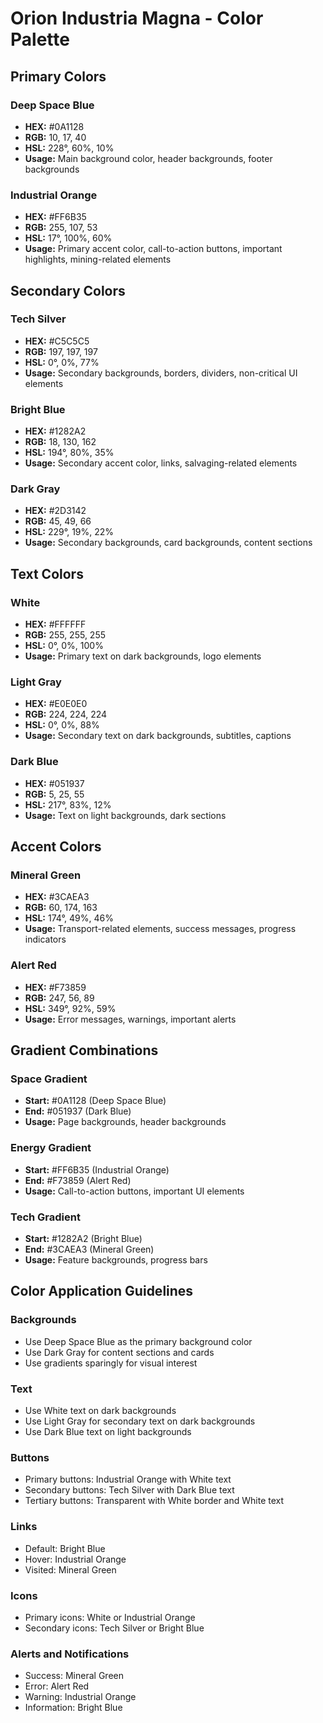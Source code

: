 # Orion Industria Magna - Color Palette

## Primary Colors

### Deep Space Blue
- **HEX:** #0A1128
- **RGB:** 10, 17, 40
- **HSL:** 228°, 60%, 10%
- **Usage:** Main background color, header backgrounds, footer backgrounds

### Industrial Orange
- **HEX:** #FF6B35
- **RGB:** 255, 107, 53
- **HSL:** 17°, 100%, 60%
- **Usage:** Primary accent color, call-to-action buttons, important highlights, mining-related elements

## Secondary Colors

### Tech Silver
- **HEX:** #C5C5C5
- **RGB:** 197, 197, 197
- **HSL:** 0°, 0%, 77%
- **Usage:** Secondary backgrounds, borders, dividers, non-critical UI elements

### Bright Blue
- **HEX:** #1282A2
- **RGB:** 18, 130, 162
- **HSL:** 194°, 80%, 35%
- **Usage:** Secondary accent color, links, salvaging-related elements

### Dark Gray
- **HEX:** #2D3142
- **RGB:** 45, 49, 66
- **HSL:** 229°, 19%, 22%
- **Usage:** Secondary backgrounds, card backgrounds, content sections

## Text Colors

### White
- **HEX:** #FFFFFF
- **RGB:** 255, 255, 255
- **HSL:** 0°, 0%, 100%
- **Usage:** Primary text on dark backgrounds, logo elements

### Light Gray
- **HEX:** #E0E0E0
- **RGB:** 224, 224, 224
- **HSL:** 0°, 0%, 88%
- **Usage:** Secondary text on dark backgrounds, subtitles, captions

### Dark Blue
- **HEX:** #051937
- **RGB:** 5, 25, 55
- **HSL:** 217°, 83%, 12%
- **Usage:** Text on light backgrounds, dark sections

## Accent Colors

### Mineral Green
- **HEX:** #3CAEA3
- **RGB:** 60, 174, 163
- **HSL:** 174°, 49%, 46%
- **Usage:** Transport-related elements, success messages, progress indicators

### Alert Red
- **HEX:** #F73859
- **RGB:** 247, 56, 89
- **HSL:** 349°, 92%, 59%
- **Usage:** Error messages, warnings, important alerts

## Gradient Combinations

### Space Gradient
- **Start:** #0A1128 (Deep Space Blue)
- **End:** #051937 (Dark Blue)
- **Usage:** Page backgrounds, header backgrounds

### Energy Gradient
- **Start:** #FF6B35 (Industrial Orange)
- **End:** #F73859 (Alert Red)
- **Usage:** Call-to-action buttons, important UI elements

### Tech Gradient
- **Start:** #1282A2 (Bright Blue)
- **End:** #3CAEA3 (Mineral Green)
- **Usage:** Feature backgrounds, progress bars

## Color Application Guidelines

### Backgrounds
- Use Deep Space Blue as the primary background color
- Use Dark Gray for content sections and cards
- Use gradients sparingly for visual interest

### Text
- Use White text on dark backgrounds
- Use Light Gray for secondary text on dark backgrounds
- Use Dark Blue text on light backgrounds

### Buttons
- Primary buttons: Industrial Orange with White text
- Secondary buttons: Tech Silver with Dark Blue text
- Tertiary buttons: Transparent with White border and White text

### Links
- Default: Bright Blue
- Hover: Industrial Orange
- Visited: Mineral Green

### Icons
- Primary icons: White or Industrial Orange
- Secondary icons: Tech Silver or Bright Blue

### Alerts and Notifications
- Success: Mineral Green
- Error: Alert Red
- Warning: Industrial Orange
- Information: Bright Blue


